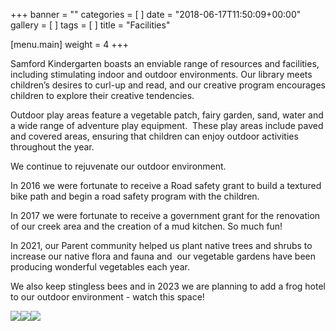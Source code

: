 +++
banner = ""
categories = [ ]
date = "2018-06-17T11:50:09+00:00"
gallery = [ ]
tags = [ ]
title = "Facilities"

[menu.main]
weight = 4
+++

Samford Kindergarten boasts an enviable range of resources and facilities, including stimulating indoor and outdoor environments. Our library meets children’s desires to curl-up and read, and our creative program encourages children to explore their creative tendencies.

Outdoor play areas feature a vegetable patch, fairy garden, sand, water and a wide range of adventure play equipment.  These play areas include paved and covered areas, ensuring that children can enjoy outdoor activities throughout the year.

We continue to rejuvenate our outdoor environment.

In 2016 we were fortunate to receive a Road safety grant to build a textured bike path and begin a road safety program with the children.

In 2017 we were fortunate to receive a government grant for the renovation of our creek area and the creation of a mud kitchen. So much fun!

In 2021, our Parent community helped us plant native trees and shrubs to increase our native flora and fauna and  our vegetable gardens have been producing wonderful vegetables each year.

We also keep stingless bees and in 2023 we are planning to add a frog hotel to our outdoor environment - watch this space!

![](/uploads/IMG_20230504_130059.jpg)![](/uploads/IMG_2879.jpg)![](/uploads/P1010423.jpg)

